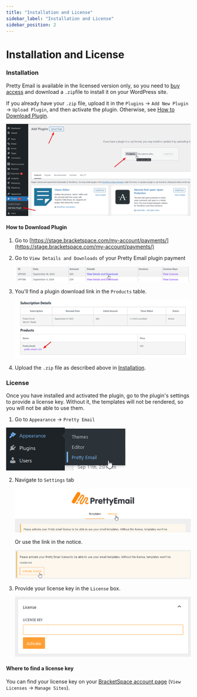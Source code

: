 ```yaml
---
title: "Installation and License"
sidebar_label: "Installation and License"
sidebar_position: 2
---
```


# Installation and License

### Installation

Pretty Email is available in the licensed version only, so you need to [buy access](https://bracketspace.com/downloads/pretty-email/) and download a `.zip`file to install it on your WordPress site.

If you already have your `.zip` file, upload it in the `Plugins` -> `Add New Plugin` -> `Upload Plugin`, and then activate the plugin. Otherwise, see [How to Download Plugin](#how-to-download-plugin).

![](../assets/wordpress-plugin-upload-interface.png)

#### How to Download Plugin

1. Go to [https://stage.bracketspace.com/my-account/payments/](https://stage.bracketspace.com/my-account/payments/)
2. Go to `View Details and Downloads` of your Pretty Email plugin payment

   ![](../assets/bracketspace-account-payment-details.png)
3. You'll find a plugin download link in the `Products` table.

   ![](../assets/bracketspace-download-products-table.png)
4. Upload the `.zip` file as described above in [Installation](#installation).

### License

Once you have installed and activated the plugin, go to the plugin's settings to provide a license key. Without it, the templates will not be rendered, so you will not be able to use them.

1. Go to `Appearance` -> `Pretty Email`

![](../assets/wordpress-appearance-pretty-email-menu.png)

2. Navigate to `Settings` tab

   ![](../assets/pretty-email-settings-tab-navigation.png)

   Or use the link in the notice.

   ![](../assets/pretty-email-license-activation-notice.png)
3. Provide your license key in the `License` box.

   ![](../assets/pretty-email-license-key-input-field.png)

#### Where to find a license key

You can find your license key on your [BracketSpace account page](https://bracketspace.com/my-account/payments/) (`View Licenses` -> `Manage Sites`).